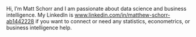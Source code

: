 Hi, I’m Matt Schorr and I am passionate about data science and business intelligence.
My LinkedIn is www.linkedin.com/in/matthew-schorr-ab1442228 if you want to connect or need any statistics, econometrics, or business intelligence help.
